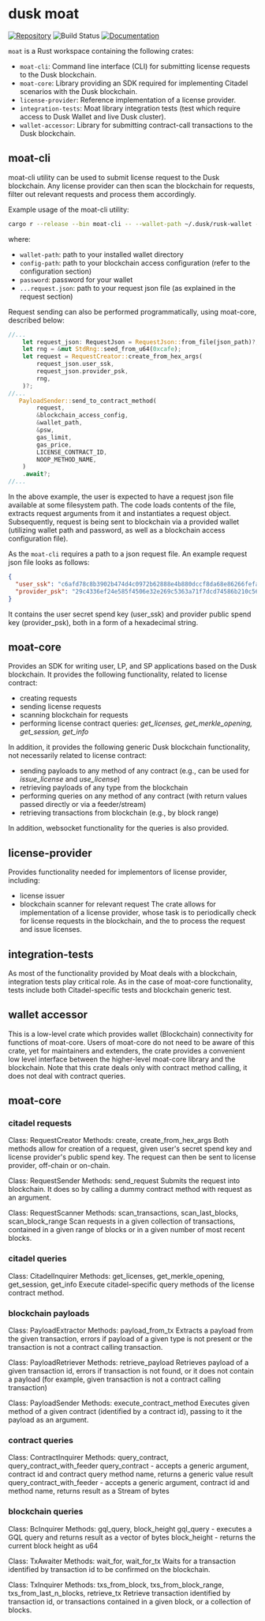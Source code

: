 # dusk moat

[![Repository](https://img.shields.io/badge/github-moat-blueviolet?logo=github)](https://github.com/dusk-network/moat)
![Build Status](https://github.com/dusk-network/moat/workflows/dusk_ci/badge.svg)
[![Documentation](https://img.shields.io/badge/docs-moat-blue?logo=rust)](https://docs.rs/moat/)

`moat` is a Rust workspace containing the following crates:

- `moat-cli`: Command line interface (CLI) for submitting license requests to the Dusk blockchain.
- `moat-core`: Library providing an SDK required for implementing Citadel scenarios with the Dusk blockchain.
- `license-provider`: Reference implementation of a license provider.
- `integration-tests`: Moat library integration tests (test which require access to Dusk Wallet and live Dusk cluster).
- `wallet-accessor`: Library for submitting contract-call transactions to the Dusk blockchain.


## moat-cli

moat-cli utility can be used to submit license request to the Dusk blockchain.
Any license provider can then scan the blockchain for requests, filter out relevant requests and process them accordingly.

Example usage of the moat-cli utility:
```sh
cargo r --release --bin moat-cli -- --wallet-path ~/.dusk/rusk-wallet --config-path ./moat-cli/config.toml --password password ./moat-cli/request.json
```
where:
- `wallet-path`: path to your installed wallet directory
- `config-path`: path to your blockchain access configuration (refer to the configuration section)
- `password`: password for your wallet
- `...request.json`: path to your request json file (as explained in the request section)

Request sending can also be performed programmatically, using moat-core, described below:
```rust
//...
    let request_json: RequestJson = RequestJson::from_file(json_path)?;
    let rng = &mut StdRng::seed_from_u64(0xcafe);
    let request = RequestCreator::create_from_hex_args(
        request_json.user_ssk,
        request_json.provider_psk,
        rng,
    )?;
//...
   PayloadSender::send_to_contract_method(
        request,
        &blockchain_access_config,
        &wallet_path,
        &psw,
        gas_limit,
        gas_price,
        LICENSE_CONTRACT_ID,
        NOOP_METHOD_NAME,
    )
    .await?;
//...
```
In the above example, the user is expected to have a request json file available
at some filesystem path. The code loads contents of the file, extracts request arguments from it and 
instantiates a request object. Subsequently, request is being sent to blockchain via
a provided wallet (utilizing wallet path and password, as well as a blockchain access configuration file).

As the `moat-cli` requires a path to a json request file. An example request json file looks as follows:
```json
{
  "user_ssk": "c6afd78c8b3902b474d4c0972b62888e4b880dccf8da68e86266fefa45ee7505926f06ab82ac200995f1239d518fdb74903f225f4460d8db62f2449f6d4dc402",
  "provider_psk": "29c4336ef24e585f4506e32e269c5363a71f7dcd74586b210c56e569ad2644e832c785f102dd3c985c705008ec188be819bac85b65c9f70decb9adcf4a72cc43"
}
```
It contains the user secret spend key (user_ssk) and provider public spend key (provider_psk), both in a form of a hexadecimal string.

## moat-core
Provides an SDK for writing user, LP, and SP applications based on the Dusk blockchain.
It provides the following functionality, related to license contract:
- creating requests
- sending license requests
- scanning blockchain for requests
- performing license contract queries: _get_licenses, get_merkle_opening, get_session, get_info_

In addition, it provides the following generic Dusk blockchain functionality, not necessarily related to license contract:
- sending payloads to any method of any contract (e.g., can be used for _issue_license_ and _use_license_)
- retrieving payloads of any type from the blockchain
- performing queries on any method of any contract (with return values passed directly or via a feeder/stream)
- retrieving transactions from blockchain (e.g., by block range)

In addition, websocket functionality for the queries is also provided.

## license-provider
Provides functionality needed for implementors of license provider, including:
- license issuer
- blockchain scanner for relevant request
The crate allows for implementation of a license provider, whose task is to periodically check for license requests in the blockchain, and the to process the request and issue licenses.

## integration-tests
As most of the functionality provided by Moat deals with a blockchain, integration tests play critical role.
As in the case of moat-core functionality, tests include both Citadel-specific tests and blockchain generic test.

## wallet accessor
This is a low-level crate which provides wallet (Blockchain) connectivity for functions of moat-core.
Users of moat-core do not need to be aware of this crate, yet for maintainers and extenders, the crate
provides a convenient low level interface between the higher-level moat-core library and the blockchain.
Note that this crate deals only with contract method calling, it does not deal with contract queries.

## moat-core

### citadel requests

Class: RequestCreator
Methods: 
    create, 
    create_from_hex_args
Both methods allow for creation of a request, given user's secret spend key and license provider's public spend key.
The request can then be sent to license provider, off-chain or on-chain.

Class: RequestSender
Methods: send_request
Submits the request into blockchain.
It does so by calling a dummy contract method with request as an argument.

Class: RequestScanner
Methods:
    scan_transactions,
    scan_last_blocks, 
    scan_block_range
Scan requests in a given collection of transactions, 
contained in a given range of blocks or in a given number of most recent blocks.

### citadel queries

Class: CitadelInquirer
Methods: 
    get_licenses, 
    get_merkle_opening, 
    get_session, 
    get_info
Execute citadel-specific query methods of the license contract method. 

### blockchain payloads

Class: PayloadExtractor
Methods: payload_from_tx
Extracts a payload from the given transaction,
errors if payload of a given type is not present or the transaction is not a contract calling transaction.

Class: PayloadRetriever
Methods: retrieve_payload
Retrieves payload of a given transaction id, 
errors if transaction is not found, or it does not contain a payload
(for example, given transaction is not a contract calling transaction)

Class: PayloadSender
Methods: execute_contract_method
Executes given method of a given contract (identified by a contract id), passing to it the payload as an argument.

### contract queries

Class: ContractInquirer
Methods: 
    query_contract, 
    query_contract_with_feeder
query_contract - accepts a generic argument, contract id and contract query method name, returns a generic value result
query_contract_with_feeder - accepts a generic argument, contract id and method name, returns result as a Stream of bytes

### blockchain queries

Class: BcInquirer
Methods: 
    gql_query, 
    block_height
gql_query - executes a GQL query and returns result as a vector of bytes
block_height - returns the current block height as u64

Class: TxAwaiter
Methods: 
    wait_for, 
    wait_for_tx
Waits for a transaction identified by transaction id to be confirmed on the blockchain.

Class: TxInquirer
Methods: 
    txs_from_block, 
    txs_from_block_range,
    txs_from_last_n_blocks,
    retrieve_tx
Retrieve transaction identified by transaction id, or transactions contained in a given block, or a collection of blocks.

